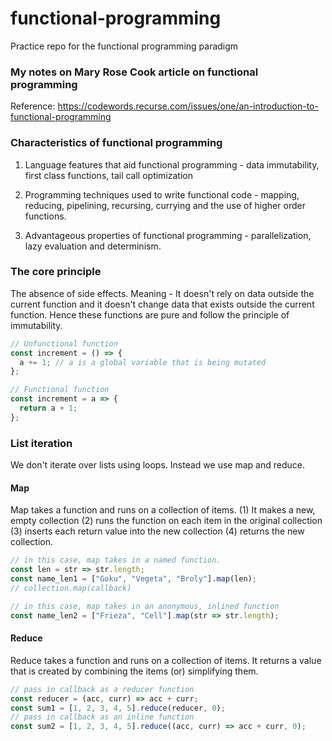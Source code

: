 # functional-programming

Practice repo for the functional programming paradigm

### My notes on Mary Rose Cook article on functional programming

Reference: https://codewords.recurse.com/issues/one/an-introduction-to-functional-programming

### Characteristics of functional programming

1. Language features that aid functional programming - data immutability, first class functions, tail call optimization

2. Programming techniques used to write functional code - mapping, reducing, pipelining, recursing, currying and the use of higher order functions.

3. Advantageous properties of functional programming - parallelization, lazy evaluation and determinism.

### The core principle

The absence of side effects.
Meaning - It doesn't rely on data outside the current function and it doesn't change data that exists outside the current function.
Hence these functions are pure and follow the principle of immutability.

```javascript
// Unfunctional function
const increment = () => {
  a += 1; // a is a global variable that is being mutated
};
```

```javascript
// Functional function
const increment = a => {
  return a + 1;
};
```

### List iteration

We don't iterate over lists using loops. Instead we use map and reduce.

#### Map

Map takes a function and runs on a collection of items. (1) It makes a new, empty collection (2) runs the function on each item in the original collection (3) inserts each return value into the new collection (4) returns the new collection.

```javascript
// in this case, map takes in a named function.
const len = str => str.length;
const name_len1 = ["Goku", "Vegeta", "Broly"].map(len);
// collection.map(callback)
```

```javascript
// in this case, map takes in an anonymous, inlined function
const name_len2 = ["Frieza", "Cell"].map(str => str.length);
```

#### Reduce

Reduce takes a function and runs on a collection of items.
It returns a value that is created by combining the items (or) simplifying them.

```javascript
// pass in callback as a reducer function
const reducer = (acc, curr) => acc + curr;
const sum1 = [1, 2, 3, 4, 5].reduce(reducer, 0);
// pass in callback as an inline function
const sum2 = [1, 2, 3, 4, 5].reduce((acc, curr) => acc + curr, 0);
```
